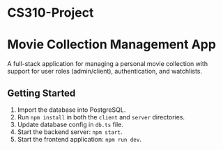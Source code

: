 # CS310-Project
# Movie Collection Management App

A full-stack application for managing a personal movie collection with support for user roles (admin/client), authentication, and watchlists.

## Getting Started

1. Import the database into PostgreSQL.
2. Run `npm install` in both the `client` and `server` directories.
3. Update database config in `db.ts` file.
4. Start the backend server: `npm start`.
5. Start the frontend application: `npm run dev`.
